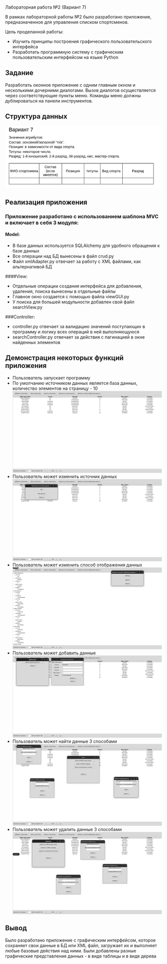  Лабораторная работа №2 (Вариант 7)

В рамках лабораторной работы №2 было разработано приложение, предназначенное для управления списком спортсменов.

Цель проделанной работы:
- Изучить принципы построения графического пользовательского интерфейса
- Разработать программную систему с графическим пользовательским интерфейсом на языке Python


## Задание

Разработать оконное приложение с одним главным окном и несколькими дочерними диалогами. Вызов диалогов осуществляется через соответствующие пункты меню. Команды меню должны дублироваться на панели инструментов. 

## Структура данных 
![](imgs/struct.png)

## Реализация приложения 
### Приложение разработано с использованием шаблона MVC и включает в себя 3 модуля:
#### Model:
+ В базе данных используется SQLAlchemy для удобного обращения к базе данных
+ Все операции над БД вынесены в файл crud.py
+ Файл xmlAdapter.py отвечает за работу с XML файлами, как альтернативой БД

####View:
+ Отдельные операции создания интерфейса для добавления, удаления, поиска вынесены в отдельные файлы  
+ Главное окно создается с помощью файла viewGUI.py
+ У поиска для большей модульности добавлен свой файл searchView.py

###Controller:
+ controller.py отвечает за валидацию значений поступающих в программу и логику всех операций в ней выполняющуюся 
+ searchController.py отвечает за действия с пагинацией в окне найденных элементов 

## Демонстрация некоторых функций приложения
+ Пользователь запускает программу
+ По умолчанию источником данных является база данных, количество элементов на страницу - 10
![](imgs/start.png)
+ Пользователь может изменить источник данных 
![](imgs/change_source.png)
+ Пользователь может изменить способ отображения данных
![](imgs/change_view.png)
+ Пользователь может добавить данные
![](imgs/add.png)
+ Пользователь может найти данные 3 способами
![](imgs/search.png)
+ Пользователь может удалить данные 3 способами
![](imgs/delete.png)

## Вывод
Было разработано приложение с графическим интерфейсом, которое сохраняет свои данные в БД или XML файл, загружает их и выполняет любые базовые действия над ними. Были добавлены разные графические представления данных - в виде таблицы и в виде дерева 

